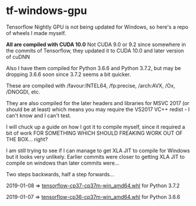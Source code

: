 # tf-windows-gpu
Tensorflow Nightly GPU is not being updated for Windows, so here's a repo of wheels I made myself.

__All are compiled with CUDA 10.0__
Not CUDA 9.0 or 9.2 since somewhere in the commits of Tensorflow, they updated it to CUDA 10.0 and later version of cuDNN

Also I have them compiled for Python 3.6.6 and Python 3.7.2, but may be dropping 3.6.6 soon since 3.7.2 seems a bit quicker.

These are compiled with /favour:INTEL64, /fp:precise, /arch:AVX, /Ox, /DNOGDI, etc.

They are also compiled for the later headers and libraries for MSVC 2017 (or should be at least) which means you may require the VS2017 VC++ redist - I can't know and I can't test.

I will chuck up a guide on how I got it to compile myself, since it required a bit of work FOR SOMETHING WHICH SHOULD FREAKING WORK OUT OF THE BOX... right?

I am still trying to see if I can manage to get XLA JIT to compile for Windows but it looks very unlikely.
Earlier commits were closer to getting XLA JIT to compile on windows than later commits were...

Two steps backwards, half a step forwards...


2019-01-08 => [tensorflow-cp37-cp37m-win_amd64.whl](https://1drv.ms/u/s!AiUbe609f8iritZu9BlMiHubpm0UCQ) for Python 3.7.2

2019-01-07 => [tensorflow-cp36-cp37m-win_amd64.whl](https://1drv.ms/u/s!AiUbe609f8iritZtpQtCf5k__Ad2Qg) for Python 3.6.6
